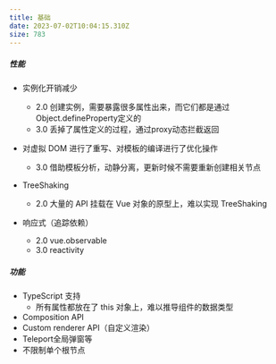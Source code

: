 ```yaml
---
title: 基础
date: 2023-07-02T10:04:15.310Z
size: 783
---
```

##### 性能

- 实例化开销减少
  - 2.0 创建实例，需要暴露很多属性出来，而它们都是通过Object.defineProperty定义的
  - 3.0 丢掉了属性定义的过程，通过proxy动态拦截返回
- 对虚拟 DOM 进行了重写、对模板的编译进行了优化操作
  - 3.0 借助模板分析，动静分离，更新时候不需要重新创建相关节点
  
- TreeShaking
  - 2.0 大量的 API 挂载在 Vue 对象的原型上，难以实现 TreeShaking

- 响应式（追踪依赖）
  - 2.0 vue.observable
  - 3.0  reactivity


##### 功能

- TypeScript 支持
  - 所有属性都放在了 this 对象上，难以推导组件的数据类型
- Composition API
- Custom renderer API（自定义渲染）
- Teleport全局弹窗等
- 不限制单个根节点
